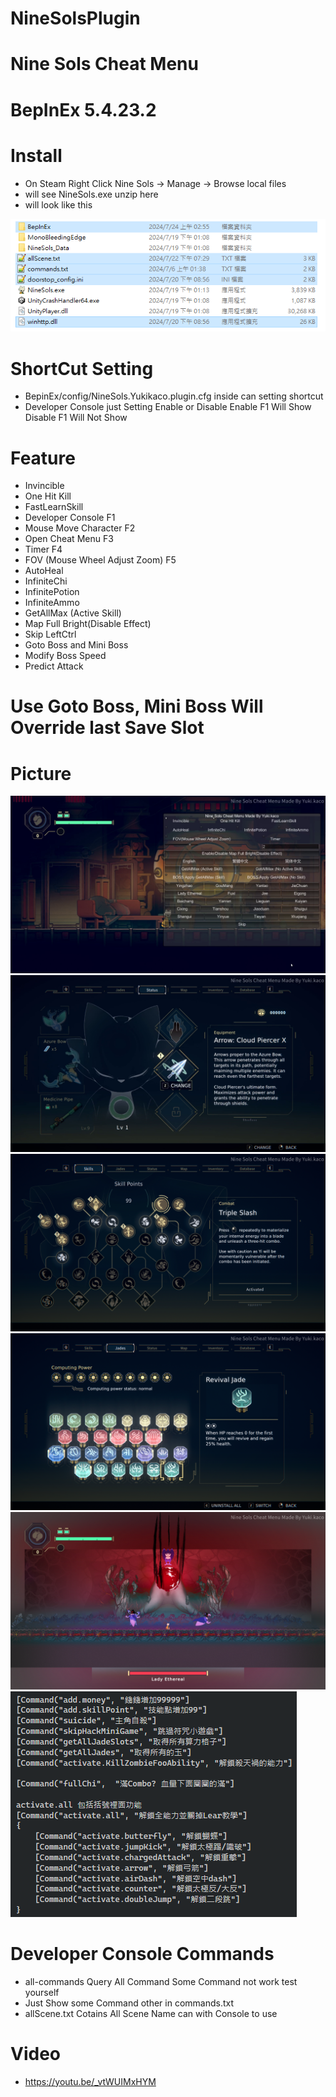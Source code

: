 # NineSolsPlugin
# Nine Sols Cheat Menu

# BepInEx 5.4.23.2

# Install
- On Steam Right Click Nine Sols -> Manage -> Browse local files
- will see NineSols.exe unzip here
- will look like this

![](/img/install.png)

# ShortCut Setting
- BepinEx/config/NineSols.Yukikaco.plugin.cfg inside can setting shortcut
- Developer Console just Setting Enable or Disable Enable F1 Will Show Disable F1 Will Not Show

# Feature
- Invincible
- One Hit Kill
- FastLearnSkill
- Developer Console F1
- Mouse Move Character F2
- Open Cheat Menu F3
- Timer F4
- FOV (Mouse Wheel Adjust Zoom) F5
- AutoHeal
- InfiniteChi
- InfinitePotion
- InfiniteAmmo
- GetAllMax (Active Skill)
- Map Full Bright(Disable Effect)
- Skip LeftCtrl
- Goto Boss and Mini Boss
- Modify Boss Speed
- Predict Attack

# Use Goto Boss, Mini Boss Will Override last Save Slot

# Picture
![](/img/Menu.png)
![](/img/AllMax.png)
![](/img/SkillPoint.png)
![](/img/Jades.png)
![](/img/Fov.png)
![](/img/command.png)

# Developer Console Commands
- all-commands Query All Command Some Command not work test yourself
- Just Show some Command other in commands.txt
- allScene.txt Cotains All Scene Name can with Console to use

# Video
- https://youtu.be/_vtWUIMxHYM